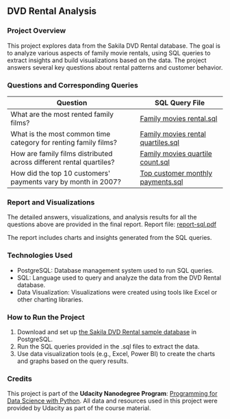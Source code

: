 ## DVD Rental Analysis

### Project Overview
This project explores data from the Sakila DVD Rental database. The goal is to analyze various aspects of family movie rentals, using SQL queries to extract insights and build visualizations based on the data. The project answers several key questions about rental patterns and customer behavior.

### Questions and Corresponding Queries
| Question                                                                 | SQL Query File                                   |
| ------------------------------------------------------------------------ | ------------------------------------------------ |
| What are the most rented family films?                                    | [Family movies rental.sql](https://github.com/Asocs1/DVD-Rental-Analysis/blob/main/Family%20movies%20rental.sql)  |
| What is the most common time category for renting family films?           | [Family movies rental quartiles.sql](https://github.com/Asocs1/DVD-Rental-Analysis/blob/main/Family%20movies%20rental%20quartiles.sql)  |
| How are family films distributed across different rental quartiles?       | [Family movies quartile count.sql](https://github.com/Asocs1/DVD-Rental-Analysis/blob/main/Family%20movies%20quartile%20count.sql)   |
| How did the top 10 customers' payments vary by month in 2007?             | [Top customer monthly payments.sql](https://github.com/Asocs1/DVD-Rental-Analysis/blob/main/Top%20customer%20monthly%20payments.sql)  |

### Report and Visualizations
The detailed answers, visualizations, and analysis results for all the questions above are provided in the final report.
Report file: [report-sql.pdf](https://github.com/Asocs1/DVD-Rental-Analysis/blob/main/report-sql.pdf)

The report includes charts and insights generated from the SQL queries.

### Technologies Used
* PostgreSQL: Database management system used to run SQL queries.
* SQL: Language used to query and analyze the data from the DVD Rental database.
* Data Visualization: Visualizations were created using tools like Excel or other charting libraries.

### How to Run the Project
1. Download and set up [the Sakila DVD Rental sample database](https://www.postgresqltutorial.com/postgresql-getting-started/postgresql-sample-database/) in PostgreSQL.
2. Run the SQL queries provided in the .sql files to extract the data.
3. Use data visualization tools (e.g., Excel, Power BI) to create the charts and graphs based on the query results.

### Credits
This project is part of the **Udacity Nanodegree Program**: [Programming for Data Science with Python](https://www.udacity.com/course/programming-for-data-science-nanodegree--nd104). All data and resources used in this project were provided by Udacity as part of the course material.
